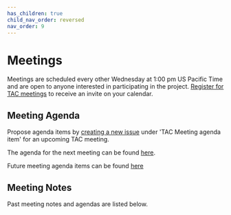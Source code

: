 ```yaml
---
has_children: true
child_nav_order: reversed
nav_order: 9
---
```


# Meetings 

Meetings are scheduled every other Wednesday at 1:00 pm US Pacific Time and are 
open to anyone interested in participating in the project. [Register for TAC 
meetings] to receive an invite on your calendar.

## Meeting Agenda

Propose agenda items by [creating a new issue] under 'TAC Meeting agenda item' 
for an upcoming TAC meeting.

The agenda for the next meeting can be found [here](template).

Future meeting agenda items can be found [here][TAC Agenda GH Project]

## Meeting Notes

Past meeting notes and agendas are listed below.

[Register for TAC meetings]: https://zoom-lfx.platform.linuxfoundation.org/meeting/97880950229 
[creating a new issue]: https://github.com/AcademySoftwareFoundation/tac/issues/new
[TAC Agenda GH Project]: https://github.com/orgs/AcademySoftwareFoundation/projects/19  
